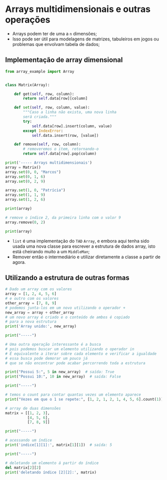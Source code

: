# Arrays multidimensionais e outras operações

* Arrays podem ter de uma a `n` dimensões;
* Isso pode ser útil para modelagens de matrizes, tabuleiros em jogos ou problemas que envolvam tabela de dados;

## Implementação de array dimensional

~~~py
from array_example import Array


class Matrix(Array):

    def get(self, row, column):
        return self.data[row][column]

    def set(self, row, column, value):
        """Caso a linha não exista, uma nova linha
        será criada."""
        try:
            self.data[row].insert(column, value)
        except IndexError:
            self.data.insert(row, [value])

    def remove(self, row, column):
        # removeremos o item, retornando-o
        return self.data[row].pop(column)

print('----- Arrays multidimensionais')
array = Matrix()
array.set(0, 0, "Marcos")
array.set(0, 1, 6)
array.set(0, 2, 9)

array.set(1, 0, "Patrícia")
array.set(1, 1, 9)
array.set(1, 2, 6)

print(array)

# remove o índice 2, da primeira linha com o valor 9
array.remove(0, 2)

print(array)
~~~

* `list` é uma implementação do `TAD` `Array`, e embora aqui tenha sido usada uma nova classe para escrever a estrutura de dados array, isto está cheirando muito a um `MiddleMan`;
* Remover então o intermediário e utilizar diretamente a classe a partir de agora.

## Utilizando a estrutura de outras formas

~~~py
# Dado um array com os valores
array = [1, 2, 4, 5, 6]
# e outro com os valores
other_array = [7, 8, 9]
# podemos junta-los em um novo utilizando o operador +
new_array = array + other_array
# um novo array é criado e o conteúdo de ambos é copiado
# para a nova estrutura
print('Array unido:', new_array)

print("-----")

# Uma outra operação interessante é a busca
# pois podemos buscar um elemento utilizando o operador in
# É equivalente a iterar sobre cada elemento e verificar a igualdade
# essa busca pode demorar um pouco já
# que se não encontrar pode acabar percorrendo toda a estrutura

print("Possui 5:", 5 in new_array)  # saída: True
print("Possui 10:", 10 in new_array)  # saída: False

print("-----")

# temos o count para contar quantas vezes um elemento aparece
print("Vezes em que o 1 se repete:", [1, 2, 1, 2, 1, 4, 5, 6].count(1))

# array de duas dimensões
matrix = [[1, 2, 3],
          [4, 5, 6],
          [7, 8, 9]]

print("-----")

# acessando um índice
print('indice[1][1]:', matrix[1][1])  # saída: 5

print("-----")

# deletando um elemento á partir do índice
del matrix[2][2]
print('deletando índice [2][2]:', matrix)
~~~
